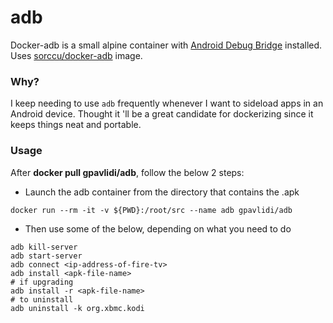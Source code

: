 # adb
Docker-adb is a small alpine container with [Android Debug Bridge](https://developer.android.com/studio/command-line/adb.html) installed.
Uses [sorccu/docker-adb](https://github.com/sorccu/docker-adb) image.

### Why?
I keep needing to use ```adb``` frequently whenever I want to sideload apps in an Android device. Thought it 'll be a great candidate for dockerizing since it keeps things neat and portable.

### Usage

After **docker pull gpavlidi/adb**, follow the below 2 steps:

- Launch the adb container from the directory that contains the .apk
```
docker run --rm -it -v ${PWD}:/root/src --name adb gpavlidi/adb
```

- Then use some of the below, depending on what you need to do
```
adb kill-server
adb start-server
adb connect <ip-address-of-fire-tv>
adb install <apk-file-name>
# if upgrading
adb install -r <apk-file-name>
# to uninstall
adb uninstall -k org.xbmc.kodi
```
